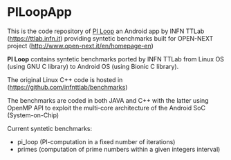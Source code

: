 # PILoopApp
This is the code repository of [PI Loop](https://play.google.com/store/apps/details?id=it.ttlab.piloopapp) an Android app by INFN TTLab (https://ttlab.infn.it) providing syntetic benchmarks built for OPEN-NEXT project (http://www.open-next.it/en/homepage-en)

**PI Loop** contains syntetic benchmarks ported by INFN TTLab from Linux OS (using GNU C library) to Android OS (using Bionic C library).


The original Linux C++ code is hosted in (https://github.com/infnttlab/benchmarks)

The benchmarks are coded in both JAVA and C++ with the latter using OpenMP API to exploit the multi-core architecture of the Android SoC (System-on-Chip)

Current syntetic benchmarks:
  * pi_loop (PI-computation in a fixed number of iterations)
  * primes  (computation of prime numbers within a given integers interval)


